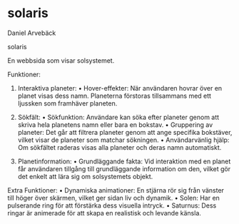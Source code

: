 # solaris
Daniel Arvebäck 

solaris

En webbsida som visar solsystemet.

Funktioner:

1. Interaktiva planeter:
	•	Hover-effekter:
		När användaren hovrar över en planet visas dess namn.
		Planeterna förstoras tillsammans med ett ljussken som framhäver planeten.

2. Sökfält:
	•	Sökfunktion:
		Användare kan söka efter planeter genom att skriva hela planetens namn eller bara en bokstav.
	•	Gruppering av planeter:
    Det går att filtrera planeter genom att ange specifika bokstäver, vilket visar de planeter som matchar sökningen.
	•	Användarvänlig hjälp:
		Om sökfältet raderas visas alla planeter och deras namn automatiskt.

4. Planetinformation:
	•	Grundläggande fakta:
		Vid interaktion med en planet får användaren tillgång till grundläggande information om den, vilket gör det enkelt att lära sig om solsystemets objekt.

Extra Funktioner:
	•	Dynamiska animationer:
		En stjärna rör sig från vänster till höger över skärmen, vilket ger sidan liv och dynamik.
	•	Solen:
		Har en pulserande ring för att förstärka dess visuella intryck.
	•	Saturnus:
		Dess ringar är animerade för att skapa en realistisk och levande känsla.


